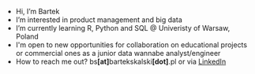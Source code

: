 - Hi, I’m Bartek
- I’m interested in product management and big data
- I’m currently learning R, Python and SQL @ Univeristy of Warsaw, Poland
- I'm open to new opportunities for collaboration on educational projects or commercial ones as a junior data wannabe analyst/engineer
- How to reach me out? bs<b>[at]</b>bartekskalski<b>[dot]</b>.pl or via <a href="https://linkedin.com/in/bartosz-skalski">LinkedIn</a> 

<!---
bs-k/bs-k is a ✨ special ✨ repository because its `README.md` (this file) appears on your GitHub profile.
You can click the Preview link to take a look at your changes.
--->
